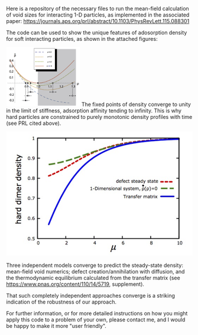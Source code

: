 Here is a repository of the necessary files to run the mean-field calculation of void sizes for interacting 1-D particles, as implemented in the associated paper: https://journals.aps.org/prl/abstract/10.1103/PhysRevLett.115.088301


The code can be used to show the unique features of adosorption density for soft interacting particles, as shown in the attached figures:
 
 <img src="SI_rhodot_anal_v3.jpg" width="200">
The fixed points of density converge to unity in the limit of stiffness, adsorption affinity tending to infinity. This is why hard particles are constrained to purely monotonic density profiles with time (see PRL cited above). 

![](SI_rhoeq_vs_muplot.jpg) 

Three independent models converge to predict the steady-state density: mean-field void numerics; defect creation/annihilation with diffusion, and the thermodynamic equilibrium calculated from the transfer matrix (see https://www.pnas.org/content/110/14/5719, supplement).

That such completely independent approaches converge is a striking indication of the robustness of our approach.

For further information, or for more detailed instructions on how you might apply this code to a problem of your own, please contact me, and  I would be happy to make it more "user friendly". 
